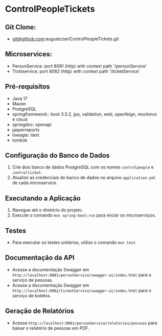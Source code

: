 # ControlPeopleTickets

## Git Clone:
- git@github.com:augustczar/ControlPeopleTickets.git

## Microservices:
- PersonService: port 8081 (http) with context path '/personService'
- Ticktservice: port 8082 (http) with context path '/ticketService'

## Pré-requisitos
- Java 17
- Maven
- PostgreSQL
- springframework:: boot 3.3.2, jpa, validation, web, openfeign, mockmvc e cloud
- springdoc: openapi
- jasperreports
- lowagie: itext
- lombok

## Configuração do Banco de Dados
1. Crie dois banco de dados PostgreSQL com os nomes `controlpeople` e `controlticket`.
2. Atualize as credenciais do banco de dados no arquivo `application.yml` de cada microservice.

## Executando a Aplicação
1. Navegue até o diretório do projeto.
2. Execute o comando `mvn spring-boot:run` para iniciar os microserviços.

## Testes
- Para executar os testes unitários, utilize o comando `mvn test`.

## Documentação da API
- Acesse a documentação Swagger em `http://localhost:8081/personService/swagger-ui/index.html` para o serviço de pessoas.
- Acesse a documentação Swagger em `http://localhost:8082/ticketService/swagger-ui/index.html` para o serviço de boletos.

## Geração de Relatórios
- Acesse `http://localhost:8081/personService/relatorios/pessoas` para baixar o relatório de pessoas em PDF.
